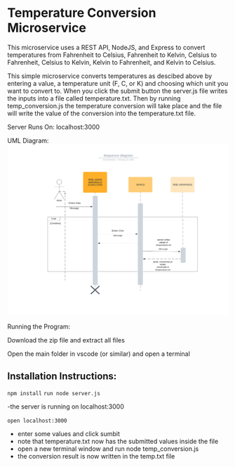 # Temperature Conversion Microservice

This microservice uses a REST API, NodeJS, and Express to convert temperatures from Fahrenheit to Celsius, Fahrenheit to Kelvin, Celsius to Fahrenheit, Celsius to Kelvin, Kelvin to Fahrenheit, and Kelvin to Celsius.

This simple microservice converts temperatures as descibed above by entering a value, a temperature unit (F, C, or K) and choosing which unit you want to convert to.  When you click the submit button the server.js file writes the inputs into a file called temperature.txt. Then by running temp_conversion.js the temperature conversion will take place and the file will write the value of the conversion into the temperature.txt file.  

Server Runs On: localhost:3000

UML Diagram:
![image](/public/diagram.jpeg)

Running the Program:

Download the zip file and extract all files

Open the main folder in vscode (or similar) and open a terminal

## Installation Instructions: 
`npm install`
`run node server.js`

-the server is running on localhost:3000

`open localhost:3000`

- enter some values and click sumbit
- note that temperature.txt now has the submitted values inside the file
- open a new terminal window and run node temp_conversion.js
- the conversion result is now written in the temp.txt file



